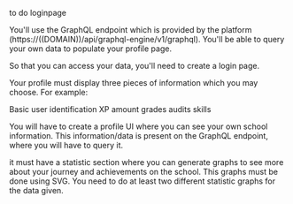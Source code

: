 to do
loginpage

You'll use the GraphQL endpoint which is provided by the platform (https://((DOMAIN))/api/graphql-engine/v1/graphql). You'll be able to query your own data to populate your profile page.

So that you can access your data, you'll need to create a login page.

Your profile must display three pieces of information which you may choose. For example:

Basic user identification
XP amount
grades
audits
skills

You will have to create a profile UI where you can see your own school information. This information/data is present on the GraphQL endpoint, where you will have to query it.

it must have a statistic section where you can generate graphs to see more about your journey and achievements on the school. This graphs must be done using SVG. You need to do at least two different statistic graphs for the data given.